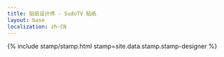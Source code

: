 ```yaml
---
title: 贴纸设计师 - SudoTV 贴纸
layout: base
localization: zh-CN
---
```


{% include stamp/stamp.html
    stamp=site.data.stamp.stamp-designer
%}